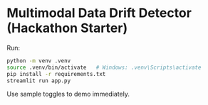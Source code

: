 # Multimodal Data Drift Detector (Hackathon Starter)

Run:
```bash
python -m venv .venv
source .venv/bin/activate   # Windows: .venv\Scripts\activate
pip install -r requirements.txt
streamlit run app.py
```
Use sample toggles to demo immediately.
